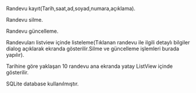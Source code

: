Randevu kayıt(Tarih,saat,ad,soyad,numara,açıklama).

Randevu silme.

Randevu güncelleme.

Randevuları listview içinde listeleme(Tıklanan randevu ile ilgili detaylı bilgiler dialog açıklarak ekranda gösterilir.Silme ve güncelleme işlemleri burada yapılır).

Tarihine göre yaklaşan 10 randevu ana ekranda yatay ListView içinde gösterilir.

SQLite database kullanılmıştır.
